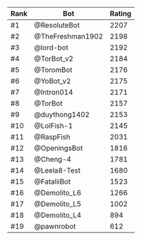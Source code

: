 Rank|Bot|Rating
---|---|---
#1|@ResoluteBot|2207
#2|@TheFreshman1902|2198
#3|@lord-bot|2192
#4|@TorBot_v2|2184
#5|@ToromBot|2176
#6|@YoBot_v2|2175
#7|@Intron014|2171
#8|@TorBot|2157
#9|@duythong1402|2153
#10|@LolFish-1|2145
#11|@RaspFish|2031
#12|@OpeningsBot|1816
#13|@Cheng-4|1781
#14|@Leela8-Test|1680
#15|@FataliiBot|1523
#16|@Demolito_L6|1266
#17|@Demolito_L5|1002
#18|@Demolito_L4|894
#19|@pawnrobot|612
